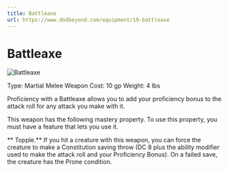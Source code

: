 ```yaml
---
title: Battleaxe
url: https://www.dndbeyond.com/equipment/19-battleaxe
---
```


# Battleaxe

![Battleaxe](battleaxe.png)

Type: Martial Melee Weapon
Cost: 10 gp
Weight: 4 lbs

Proficiency with a Battleaxe allows you to add your proficiency bonus to the attack roll for any attack you make with it.

This weapon has the following mastery property. To use this property, you must have a feature that lets you use it.

** Topple.** If you hit a creature with this weapon, you can force the creature to make a Constitution saving throw (DC 8 plus the ability modifier used to make the attack roll and your Proficiency Bonus). On a failed save, the creature has the Prone condition.